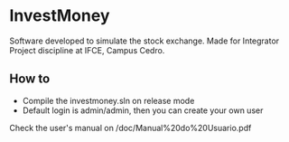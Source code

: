 # InvestMoney
Software developed to simulate the stock exchange. Made for Integrator Project discipline at IFCE, Campus Cedro.

## How to 
* Compile the investmoney.sln on release mode
* Default login is admin/admin, then you can create your own user

Check the user's manual on /doc/Manual%20do%20Usuario.pdf 

